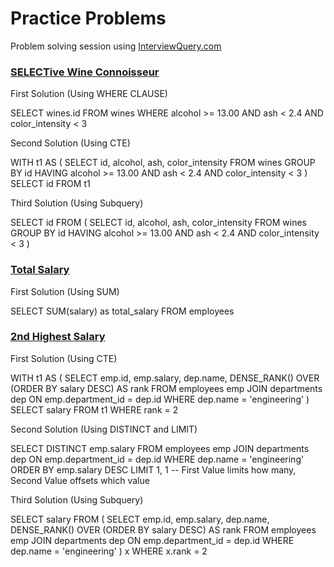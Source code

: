  # Practice Problems

Problem solving session using [InterviewQuery.com](https://www.interviewquery.com/)

### [SELECTive Wine Connoisseur]("https://www.interviewquery.com/questions/selective-wine-connoisseur")

First Solution (Using WHERE CLAUSE)

SELECT wines.id
FROM wines
WHERE 
    alcohol >= 13.00 AND
    ash < 2.4 AND
    color_intensity < 3

Second Solution (Using CTE)

WITH t1 AS (
    SELECT id, alcohol, ash, color_intensity
    FROM wines
    GROUP BY id
    HAVING
        alcohol >= 13.00 AND
        ash < 2.4 AND
        color_intensity < 3
    )
SELECT id
FROM t1

Third Solution (Using Subquery)

SELECT id
FROM (
    SELECT id, alcohol, ash, color_intensity
    FROM wines
    GROUP BY id
    HAVING
        alcohol >= 13.00 AND
        ash < 2.4 AND
        color_intensity < 3
)

### [Total Salary]("https://www.interviewquery.com/questions/total-salary")

First Solution (Using SUM)

SELECT SUM(salary) as total_salary
FROM employees

### [2nd Highest Salary]("https://www.interviewquery.com/questions/2nd-highest-salary")

First Solution (Using CTE)

WITH t1 AS (
    SELECT 
        emp.id, 
        emp.salary, 
        dep.name, 
        DENSE_RANK() OVER (ORDER BY salary DESC) AS rank
    FROM employees emp
    JOIN departments dep
        ON emp.department_id = dep.id
    WHERE dep.name = 'engineering'
)
SELECT salary
FROM t1
WHERE rank = 2

Second Solution (Using DISTINCT and LIMIT)

SELECT DISTINCT emp.salary
FROM employees emp
JOIN departments dep
    ON emp.department_id = dep.id
WHERE dep.name = 'engineering'
ORDER BY emp.salary DESC
LIMIT 1, 1 -- First Value limits how many, Second Value offsets which value

Third Solution (Using Subquery)

SELECT salary
FROM (
    SELECT 
        emp.id, 
        emp.salary, 
        dep.name, 
        DENSE_RANK() OVER (ORDER BY salary DESC) AS rank
    FROM employees emp
    JOIN departments dep
        ON emp.department_id = dep.id
    WHERE dep.name = 'engineering'
) x
WHERE x.rank = 2